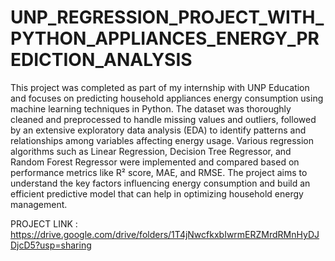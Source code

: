 # UNP_REGRESSION_PROJECT_WITH_PYTHON_APPLIANCES_ENERGY_PREDICTION_ANALYSIS

This project was completed as part of my internship with UNP Education and focuses on predicting household appliances energy consumption using machine learning techniques in Python. The dataset was thoroughly cleaned and preprocessed to handle missing values and outliers, followed by an extensive exploratory data analysis (EDA) to identify patterns and relationships among variables affecting energy usage. Various regression algorithms such as Linear Regression, Decision Tree Regressor, and Random Forest Regressor were implemented and compared based on performance metrics like R² score, MAE, and RMSE. The project aims to understand the key factors influencing energy consumption and build an efficient predictive model that can help in optimizing household energy management.

PROJECT LINK : https://drive.google.com/drive/folders/1T4jNwcfkxbIwrmERZMrdRMnHyDJDjcD5?usp=sharing
